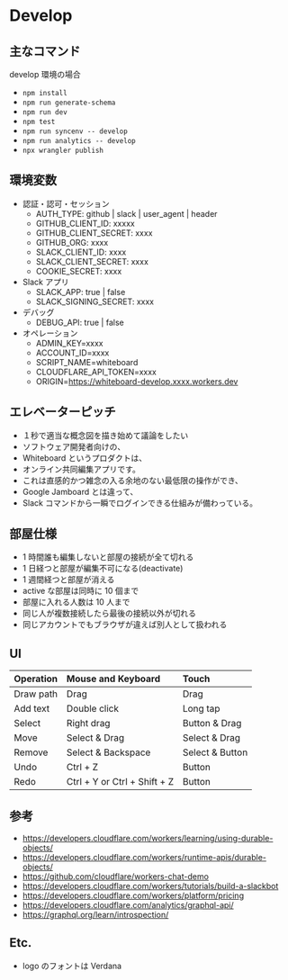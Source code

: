 # Develop

## 主なコマンド

develop 環境の場合

- `npm install`
- `npm run generate-schema`
- `npm run dev`
- `npm test`
- `npm run syncenv -- develop`
- `npm run analytics -- develop`
- `npx wrangler publish`

## 環境変数

- 認証・認可・セッション
  - AUTH_TYPE: github | slack | user_agent | header
  - GITHUB_CLIENT_ID: xxxxx
  - GITHUB_CLIENT_SECRET: xxxx
  - GITHUB_ORG: xxxx
  - SLACK_CLIENT_ID: xxxx
  - SLACK_CLIENT_SECRET: xxxx
  - COOKIE_SECRET: xxxx
- Slack アプリ
  - SLACK_APP: true | false
  - SLACK_SIGNING_SECRET: xxxx
- デバッグ
  - DEBUG_API: true | false
- オペレーション
  - ADMIN_KEY=xxxx
  - ACCOUNT_ID=xxxx
  - SCRIPT_NAME=whiteboard
  - CLOUDFLARE_API_TOKEN=xxxx
  - ORIGIN=https://whiteboard-develop.xxxx.workers.dev

## エレベーターピッチ

- １秒で適当な概念図を描き始めて議論をしたい
- ソフトウェア開発者向けの、
- Whiteboard というプロダクトは、
- オンライン共同編集アプリです。
- これは直感的かつ雑念の入る余地のない最低限の操作ができ、
- Google Jamboard とは違って、
- Slack コマンドから一瞬でログインできる仕組みが備わっている。

## 部屋仕様

- 1 時間誰も編集しないと部屋の接続が全て切れる
- 1 日経つと部屋が編集不可になる(deactivate)
- 1 週間経つと部屋が消える
- active な部屋は同時に 10 個まで
- 部屋に入れる人数は 10 人まで
- 同じ人が複数接続したら最後の接続以外が切れる
- 同じアカウントでもブラウザが違えば別人として扱われる

## UI

| Operation | Mouse and Keyboard           | Touch           |
| :-------- | :--------------------------- | :-------------- |
| Draw path | Drag                         | Drag            |
| Add text  | Double click                 | Long tap        |
| Select    | Right drag                   | Button & Drag   |
| Move      | Select & Drag                | Select & Drag   |
| Remove    | Select & Backspace           | Select & Button |
| Undo      | Ctrl + Z                     | Button          |
| Redo      | Ctrl + Y or Ctrl + Shift + Z | Button          |

## 参考

- https://developers.cloudflare.com/workers/learning/using-durable-objects/
- https://developers.cloudflare.com/workers/runtime-apis/durable-objects/
- https://github.com/cloudflare/workers-chat-demo
- https://developers.cloudflare.com/workers/tutorials/build-a-slackbot
- https://developers.cloudflare.com/workers/platform/pricing
- https://developers.cloudflare.com/analytics/graphql-api/
- https://graphql.org/learn/introspection/

## Etc.

- logo のフォントは Verdana
